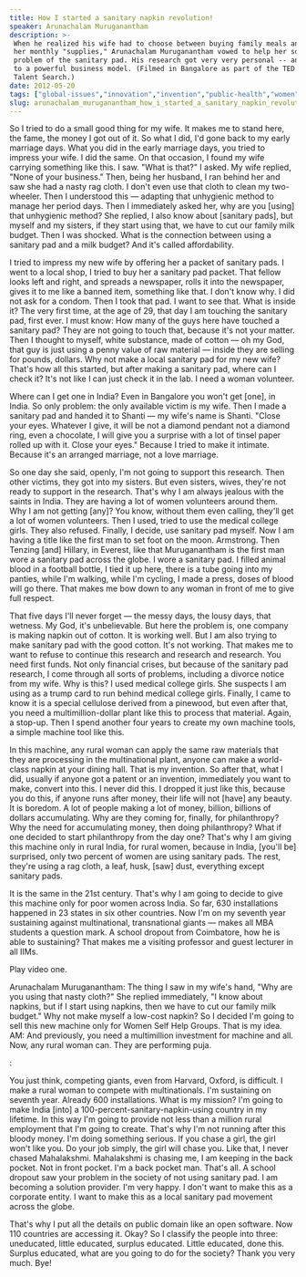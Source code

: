 ```yaml
---
title: How I started a sanitary napkin revolution!
speaker: Arunachalam Muruganantham
description: >-
 When he realized his wife had to choose between buying family meals and buying
 her monthly "supplies," Arunachalam Muruganantham vowed to help her solve the
 problem of the sanitary pad. His research got very very personal -- and led him
 to a powerful business model. (Filmed in Bangalore as part of the TED Global
 Talent Search.)
date: 2012-05-20
tags: ["global-issues","innovation","invention","public-health","women","india"]
slug: arunachalam_muruganantham_how_i_started_a_sanitary_napkin_revolution
---
```


So I tried to do a small good thing for my wife. It makes me to stand here, the fame, the
money I got out of it. So what I did, I'd gone back to my early marriage days. What you
did in the early marriage days, you tried to impress your wife. I did the same. On that
occasion, I found my wife carrying something like this. I saw. "What is that?" I asked. My
wife replied, "None of your business." Then, being her husband, I ran behind her and saw
she had a nasty rag cloth. I don't even use that cloth to clean my two-wheeler. Then I
understood this — adapting that unhygienic method to manage her period days. Then I
immediately asked her, why are you [using] that unhygienic method? She replied, I also
know about [sanitary pads], but myself and my sisters, if they start using that, we have
to cut our family milk budget. Then I was shocked. What is the connection between using a
sanitary pad and a milk budget? And it's called affordability.

I tried to impress my new wife by offering her a packet of sanitary pads. I went to a
local shop, I tried to buy her a sanitary pad packet. That fellow looks left and right,
and spreads a newspaper, rolls it into the newspaper, gives it to me like a banned item,
something like that. I don't know why. I did not ask for a condom. Then I took that pad. I
want to see that. What is inside it? The very first time, at the age of 29, that day I am
touching the sanitary pad, first ever. I must know: How many of the guys here have touched
a sanitary pad? They are not going to touch that, because it's not your matter. Then I
thought to myself, white substance, made of cotton — oh my God, that guy is just using a
penny value of raw material — inside they are selling for pounds, dollars. Why not make a
local sanitary pad for my new wife? That's how all this started, but after making a
sanitary pad, where can I check it? It's not like I can just check it in the lab. I need a
woman volunteer.

Where can I get one in India? Even in Bangalore you won't get [one], in India. So only
problem: the only available victim is my wife. Then I made a sanitary pad and handed it to
Shanti — my wife's name is Shanti. "Close your eyes. Whatever I give, it will be not a
diamond pendant not a diamond ring, even a chocolate, I will give you a surprise with a
lot of tinsel paper rolled up with it. Close your eyes." Because I tried to make it
intimate. Because it's an arranged marriage, not a love marriage. 

So one day she said, openly, I'm not going to support this research. Then other victims,
they got into my sisters. But even sisters, wives, they're not ready to support in the
research. That's why I am always jealous with the saints in India. They are having a lot
of women volunteers around them. Why I am not getting [any]? You know, without them even
calling, they'll get a lot of women volunteers. Then I used, tried to use the medical
college girls. They also refused. Finally, I decide, use sanitary pad myself. Now I am
having a title like the first man to set foot on the moon. Armstrong. Then Tenzing [and]
Hillary, in Everest, like that Muruganantham is the first man wore a sanitary pad across
the globe. I wore a sanitary pad. I filled animal blood in a football bottle, I tied it up
here, there is a tube going into my panties, while I'm walking, while I'm cycling, I made
a press, doses of blood will go there. That makes me bow down to any woman in front of me
to give full respect.

That five days I'll never forget — the messy days, the lousy days, that wetness. My God,
it's unbelievable. But here the problem is, one company is making napkin out of cotton. It
is working well. But I am also trying to make sanitary pad with the good cotton. It's not
working. That makes me to want to refuse to continue this research and research and
research. You need first funds. Not only financial crises, but because of the sanitary pad
research, I come through all sorts of problems, including a divorce notice from my wife.
Why is this? I used medical college girls. She suspects I am using as a trump card to run
behind medical college girls. Finally, I came to know it is a special cellulose derived
from a pinewood, but even after that, you need a multimillion-dollar plant like this to
process that material. Again, a stop-up. Then I spend another four years to create my own
machine tools, a simple machine tool like this.

In this machine, any rural woman can apply the same raw materials that they are processing
in the multinational plant, anyone can make a world-class napkin at your dining hall. That
is my invention. So after that, what I did, usually if anyone got a patent or an invention,
immediately you want to make, convert into this. I never did this. I dropped it just like
this, because you do this, if anyone runs after money, their life will not [have] any
beauty. It is boredom. A lot of people making a lot of money, billion, billions of dollars
accumulating. Why are they coming for, finally, for philanthropy? Why the need for
accumulating money, then doing philanthropy? What if one decided to start philanthropy
from the day one? That's why I am giving this machine only in rural India, for rural
women, because in India, [you'll be] surprised, only two percent of women are using
sanitary pads. The rest, they're using a rag cloth, a leaf, husk, [saw] dust, everything
except sanitary pads.

It is the same in the 21st century. That's why I am going to decide to give this machine
only for poor women across India. So far, 630 installations happened in 23 states in six
other countries. Now I'm on my seventh year sustaining against multinational, transnational
giants — makes all MBA students a question mark. A school dropout from Coimbatore, how he
is able to sustaining? That makes me a visiting professor and guest lecturer in all IIMs.

Play video one.

Arunachalam Muruganantham: The thing I saw in my wife's hand, "Why are you using that
nasty cloth?" She replied immediately, "I know about napkins, but if I start using
napkins, then we have to cut our family milk budget." Why not make myself a low-cost
napkin? So I decided I'm going to sell this new machine only for Women Self Help Groups.
That is my idea. AM: And previously, you need a multimillion investment for machine and
all. Now, any rural woman can. They are performing puja. 

: 

You just think, competing giants, even from Harvard, Oxford, is difficult. I make a rural
woman to compete with multinationals. I'm sustaining on seventh year. Already 600
installations. What is my mission? I'm going to make India [into] a 100-percent-sanitary-napkin-using
country in my lifetime. In this way I'm going to provide not less than a million rural
employment that I'm going to create. That's why I'm not running after this bloody money.
I'm doing something serious. If you chase a girl, the girl won't like you. Do your job
simply, the girl will chase you. Like that, I never chased Mahalakshmi. Mahalakshmi is
chasing me, I am keeping in the back pocket. Not in front pocket. I'm a back pocket man.
That's all. A school dropout saw your problem in the society of not using sanitary pad. I
am becoming a solution provider. I'm very happy. I don't want to make this as a corporate
entity. I want to make this as a local sanitary pad movement across the
globe.

That's why I put all the details on public domain like an open software. Now 110 countries
are accessing it. Okay? So I classify the people into three: uneducated, little educated,
surplus educated. Little educated, done this. Surplus educated, what are you going to do
for the society? Thank you very much. Bye!

<!--
ad_duration=3.33
event="TED@Bangalore"
external_start_time=0
intro_duration=11.82
is_subtitle_required="True"
is_talk_featured="True"
language="en"
language_swap="False"
native_language="en"
number_of_related_talks=6
number_of_speakers=1
number_of_subtitled_videos=26
number_of_tags=6
number_of_talk_download_languages=26
number_of_talk_more_resources=0
number_of_talk_recommendations=0
number_of_talks_take_actions=0
post_ad_duration=0.83
published_timestamp="2012-11-13 16:38:09"
recording_date="2012-05-20"
speaker_description="Inventor"
speaker_is_published=1
speaker_name="Arunachalam Muruganantham"
talk_name="How I started a sanitary napkin revolution!"
talks_tags=["global-issues","innovation","invention","public-health","women","india"]
url_photo_speaker="https://pe.tedcdn.com/images/ted/607b7198df746341ca3e01f35c7e55de0886c3c7_254x191.jpg"
url_photo_talk="https://s3.amazonaws.com/talkstar-photos/uploads/294e6f11-14e9-48f7-84a2-30ac316a8ac9/ArunachalamMuruganantham_2012S-embed.jpg"
url_webpage="https://www.ted.com/talks/arunachalam_muruganantham_how_i_started_a_sanitary_napkin_revolution"
video_type_name="TED Stage Talk"
-->